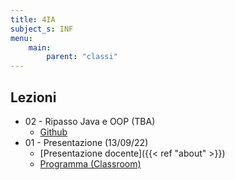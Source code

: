 ```yaml
---
title: 4IA
subject_s: INF
menu:
    main:
        parent: "classi"
---
```


## Lezioni

* 02 - Ripasso Java e OOP (TBA)
    * [Github]()
* 01 - Presentazione (13/09/22)
    * [Presentazione docente]({{< ref "about" >}})
    * [Programma (Classroom)](https://classroom.google.com/c/NTQ2OTYxODYzNTg3/p/NTQ3NTI4MTQyMDkz/details)
